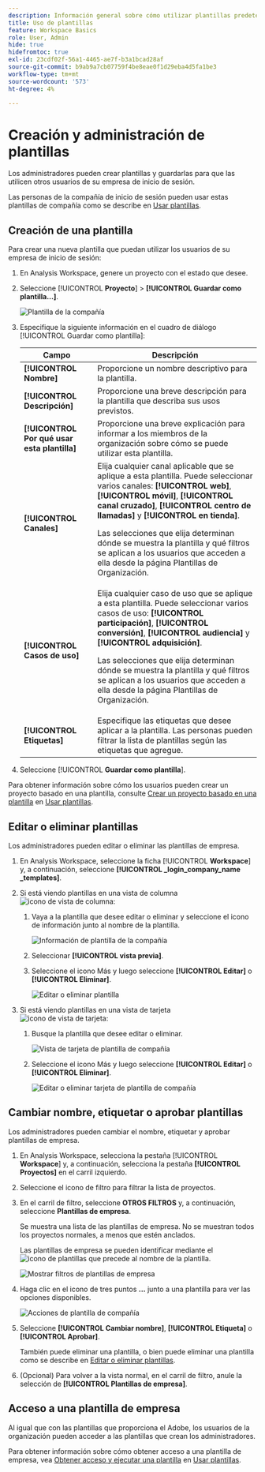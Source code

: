 ```yaml
---
description: Información general sobre cómo utilizar plantillas predeterminadas en Analysis Workspace.
title: Uso de plantillas
feature: Workspace Basics
role: User, Admin
hide: true
hidefromtoc: true
exl-id: 23cdf02f-56a1-4465-ae7f-b3a1bcad28af
source-git-commit: b9ab9a7cb07759f4be8eae0f1d29eba4d5fa1be3
workflow-type: tm+mt
source-wordcount: '573'
ht-degree: 4%

---
```


# Creación y administración de plantillas

Los administradores pueden crear plantillas y guardarlas para que las utilicen otros usuarios de su empresa de inicio de sesión.

Las personas de la compañía de inicio de sesión pueden usar estas plantillas de compañía como se describe en [Usar plantillas](/help/analysis-workspace/templates/use-templates.md).

## Creación de una plantilla

Para crear una nueva plantilla que puedan utilizar los usuarios de su empresa de inicio de sesión:

1. En Analysis Workspace, genere un proyecto con el estado que desee.

1. Seleccione [!UICONTROL **Proyecto**] > **[!UICONTROL Guardar como plantilla...]**.

   ![Plantilla de la compañía](assets/company-template-save.png)

1. Especifique la siguiente información en el cuadro de diálogo [!UICONTROL Guardar como plantilla]:

   | Campo | Descripción |
   |---------|----------|
   | **[!UICONTROL Nombre]** | Proporcione un nombre descriptivo para la plantilla. |
   | **[!UICONTROL Descripción]** | Proporcione una breve descripción para la plantilla que describa sus usos previstos. |
   | **[!UICONTROL Por qué usar esta plantilla]** | Proporcione una breve explicación para informar a los miembros de la organización sobre cómo se puede utilizar esta plantilla. |
   | **[!UICONTROL Canales]** | Elija cualquier canal aplicable que se aplique a esta plantilla. Puede seleccionar varios canales: **[!UICONTROL web]**, **[!UICONTROL móvil]**, **[!UICONTROL canal cruzado]**, **[!UICONTROL centro de llamadas]** y **[!UICONTROL en tienda]**.<p>Las selecciones que elija determinan dónde se muestra la plantilla y qué filtros se aplican a los usuarios que acceden a ella desde la página Plantillas de Organización.</p> |
   | **[!UICONTROL Casos de uso]** | Elija cualquier caso de uso que se aplique a esta plantilla. Puede seleccionar varios casos de uso: **[!UICONTROL participación]**, **[!UICONTROL conversión]**, **[!UICONTROL audiencia]** y **[!UICONTROL adquisición]**. <p>Las selecciones que elija determinan dónde se muestra la plantilla y qué filtros se aplican a los usuarios que acceden a ella desde la página Plantillas de Organización.</p> |
   | **[!UICONTROL Etiquetas]** | Especifique las etiquetas que desee aplicar a la plantilla. Las personas pueden filtrar la lista de plantillas según las etiquetas que agregue. |

1. Seleccione [!UICONTROL **Guardar como plantilla**].

Para obtener información sobre cómo los usuarios pueden crear un proyecto basado en una plantilla, consulte [Crear un proyecto basado en una plantilla](/help/analysis-workspace/templates/use-templates.md#create-a-project-based-on-a-template) en [Usar plantillas](/help/analysis-workspace/templates/use-templates.md).

## Editar o eliminar plantillas

Los administradores pueden editar o eliminar las plantillas de empresa.

1. En Analysis Workspace, seleccione la ficha [!UICONTROL **Workspace**] y, a continuación, seleccione **[!UICONTROL _login_company_name _templates]**.

1. Si está viendo plantillas en una vista de columna ![icono de vista de columna](assets/column-view-icon.png):

   1. Vaya a la plantilla que desee editar o eliminar y seleccione el icono de información junto al nombre de la plantilla.

      ![Información de plantilla de la compañía](assets/company-template-info.png)

   1. Seleccionar **[!UICONTROL vista previa]**.

   1. Seleccione el icono Más y luego seleccione **[!UICONTROL Editar]** o **[!UICONTROL Eliminar]**.

      ![Editar o eliminar plantilla](assets/company-template-edit-delete.png)

1. Si está viendo plantillas en una vista de tarjeta ![icono de vista de tarjeta](assets/card-view-icon.png):

   1. Busque la plantilla que desee editar o eliminar.

      ![Vista de tarjeta de plantilla de compañía](assets/company-template-cards.png)

   1. Seleccione el icono Más y luego seleccione **[!UICONTROL Editar]** o **[!UICONTROL Eliminar]**.

      ![Editar o eliminar tarjeta de plantilla de compañía](assets/company-template-card-edit-delete.png)

## Cambiar nombre, etiquetar o aprobar plantillas

Los administradores pueden cambiar el nombre, etiquetar y aprobar plantillas de empresa.

1. En Analysis Workspace, selecciona la pestaña [!UICONTROL **Workspace**] y, a continuación, selecciona la pestaña **[!UICONTROL Proyectos]** en el carril izquierdo.

1. Seleccione el icono de filtro para filtrar la lista de proyectos.

1. En el carril de filtro, seleccione **OTROS FILTROS** y, a continuación, seleccione **Plantillas de empresa**.

   Se muestra una lista de las plantillas de empresa. No se muestran todos los proyectos normales, a menos que estén anclados.

   Las plantillas de empresa se pueden identificar mediante el ![icono de plantillas](https://spectrum.adobe.com/static/icons/workflow_18/Smock_FileTemplate_18_N.svg) que precede al nombre de la plantilla.

   ![Mostrar filtros de plantillas de empresa](assets/company-templates-filter.png)

1. Haga clic en el icono de tres puntos **...** junto a una plantilla para ver las opciones disponibles.

   ![Acciones de plantilla de compañía](assets/company-templates-actions.png)

1. Seleccione **[!UICONTROL Cambiar nombre]**, **[!UICONTROL Etiqueta]** o **[!UICONTROL Aprobar]**.

   También puede eliminar una plantilla, o bien puede eliminar una plantilla como se describe en [Editar o eliminar plantillas](#edit-or-delete-templates).

1. (Opcional) Para volver a la vista normal, en el carril de filtro, anule la selección de **[!UICONTROL Plantillas de empresa]**.

## Acceso a una plantilla de empresa

Al igual que con las plantillas que proporciona el Adobe, los usuarios de la organización pueden acceder a las plantillas que crean los administradores.

Para obtener información sobre cómo obtener acceso a una plantilla de empresa, vea [Obtener acceso y ejecutar una plantilla](/help/analysis-workspace/templates/use-templates.md#access-and-run-a-template) en [Usar plantillas](/help/analysis-workspace/templates/use-templates.md).
